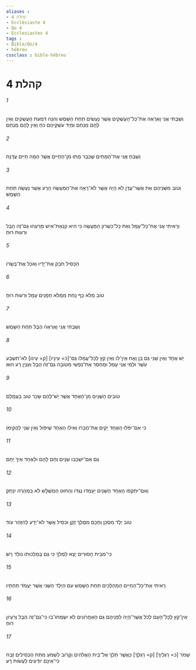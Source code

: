 ```yaml
---
aliases : 
- קהלת 4
- Ecclésiaste 4
- Qo 4
- Ecclesiastes 4
tags : 
- Bible/Qo/4
- hébreu
cssclass : bible-hébreu
---
```


# קהלת 4

###### 1
וְשַׁבְתִּי אֲנִי וָאֶרְאֶה אֶת־כָּל־הָעֲשֻׁקִים אֲשֶׁר נַעֲשִׂים תַּחַת הַשָּׁמֶשׁ וְהִנֵּה דִּמְעַת הָעֲשֻׁקִים וְאֵין לָהֶם מְנַחֵם וּמִיַּד עֹשְׁקֵיהֶם כֹּחַ וְאֵין לָהֶם מְנַחֵם׃
###### 2
וְשַׁבֵּחַ אֲנִי אֶת־הַמֵּתִים שֶׁכְּבָר מֵתוּ מִן־הַחַיִּים אֲשֶׁר הֵמָּה חַיִּים עֲדֶנָה׃
###### 3
וְטֹוב מִשְּׁנֵיהֶם אֵת אֲשֶׁר־עֲדֶן לֹא הָיָה אֲשֶׁר לֹא־רָאָה אֶת־הַמַּעֲשֶׂה הָרָע אֲשֶׁר נַעֲשָׂה תַּחַת הַשָּׁמֶשׁ׃
###### 4
וְרָאִיתִי אֲנִי אֶת־כָּל־עָמָל וְאֵת כָּל־כִּשְׁרֹון הַמַּעֲשֶׂה כִּי הִיא קִנְאַת־אִישׁ מֵרֵעֵהוּ גַּם־זֶה הֶבֶל וּרְעוּת רוּחַ׃
###### 5
הַכְּסִיל חֹבֵק אֶת־יָדָיו וְאֹכֵל אֶת־בְּשָׂרֹו׃
###### 6
טֹוב מְלֹא כַף נָחַת מִמְּלֹא חָפְנַיִם עָמָל וּרְעוּת רוּחַ׃
###### 7
וְשַׁבְתִּי אֲנִי וָאֶרְאֶה הֶבֶל תַּחַת הַשָּׁמֶשׁ׃
###### 8
יֵשׁ אֶחָד וְאֵין שֵׁנִי גַּם בֵּן וָאָח אֵין־לֹו וְאֵין קֵץ לְכָל־עֲמָלֹו גַּם־[כ= עֵינָיו] [ק= עֵינֹו] לֹא־תִשְׂבַּע עֹשֶׁר וּלְמִי אֲנִי עָמֵל וּמְחַסֵּר אֶת־נַפְשִׁי מִטֹּובָה גַּם־זֶה הֶבֶל וְעִנְיַן רָע הוּא׃
###### 9
טֹובִים הַשְּׁנַיִם מִן־הָאֶחָד אֲשֶׁר יֵשׁ־לָהֶם שָׂכָר טֹוב בַּעֲמָלָם׃
###### 10
כִּי אִם־יִפֹּלוּ הָאֶחָד יָקִים אֶת־חֲבֵרֹו וְאִילֹו הָאֶחָד שֶׁיִּפֹּול וְאֵין שֵׁנִי לַהֲקִימֹו׃
###### 11
גַּם אִם־יִשְׁכְּבוּ שְׁנַיִם וְחַם לָהֶם וּלְאֶחָד אֵיךְ יֵחָם׃
###### 12
וְאִם־יִתְקְפֹו הָאֶחָד הַשְּׁנַיִם יַעַמְדוּ נֶגְדֹּו וְהַחוּט הַמְשֻׁלָּשׁ לֹא בִמְהֵרָה יִנָּתֵק׃
###### 13
טֹוב יֶלֶד מִסְכֵּן וְחָכָם מִמֶּלֶךְ זָקֵן וּכְסִיל אֲשֶׁר לֹא־יָדַע לְהִזָּהֵר עֹוד׃
###### 14
כִּי־מִבֵּית הָסוּרִים יָצָא לִמְלֹךְ כִּי גַּם בְּמַלְכוּתֹו נֹולַד רָשׁ׃
###### 15
רָאִיתִי אֶת־כָּל־הַחַיִּים הַמְהַלְּכִים תַּחַת הַשָּׁמֶשׁ עִם הַיֶּלֶד הַשֵּׁנִי אֲשֶׁר יַעֲמֹד תַּחְתָּיו׃
###### 16
אֵין־קֵץ לְכָל־הָעָם לְכֹל אֲשֶׁר־הָיָה לִפְנֵיהֶם גַּם הָאַחֲרֹונִים לֹא יִשְׂמְחוּ־בֹו כִּי־גַם־זֶה הֶבֶל וְרַעְיֹון רוּחַ׃
###### 17
שְׁמֹר [כ= רַגְלֶיךָ] [ק= רַגְלְךָ] כַּאֲשֶׁר תֵּלֵךְ אֶל־בֵּית הָאֱלֹהִים וְקָרֹוב לִשְׁמֹעַ מִתֵּת הַכְּסִילִים זָבַח כִּי־אֵינָם יֹודְעִים לַעֲשֹׂות רָע׃
